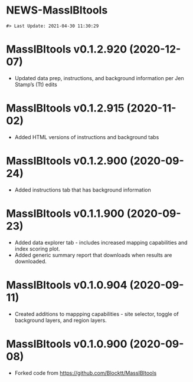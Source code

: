 NEWS-MassIBItools
================

<!-- NEWS.md is generated from NEWS.Rmd. Please edit that file -->

    #> Last Update: 2021-04-30 11:30:29

# MassIBItools v0.1.2.920 (2020-12-07)

-   Updated data prep, instructions, and background information per Jen
    Stamp’s (Tt) edits

# MassIBItools v0.1.2.915 (2020-11-02)

-   Added HTML versions of instructions and background tabs

# MassIBItools v0.1.2.900 (2020-09-24)

-   Added instructions tab that has background information

# MassIBItools v0.1.1.900 (2020-09-23)

-   Added data explorer tab - includes increased mapping capabilities
    and index scoring plot.
-   Added generic summary report that downloads when results are
    downloaded.

# MassIBItools v0.1.0.904 (2020-09-11)

-   Created additions to mappping capabilities - site selector, toggle
    of background layers, and region layers.

# MassIBItools v0.1.0.900 (2020-09-08)

-   Forked code from <https://github.com/Blocktt/MassIBItools>
